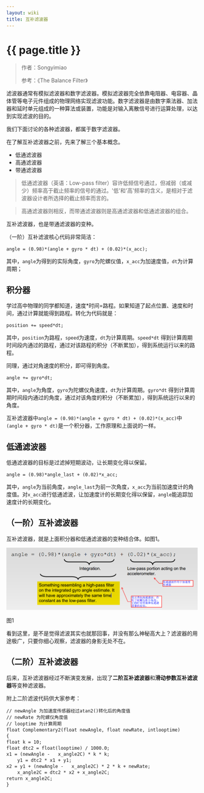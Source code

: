 ```yaml
---
layout: wiki
title: 互补滤波器
---
```


# {{ page.title }}

> 作者：Songyimiao
> 
> 参考：《The Balance Filter》

滤波器通常有模拟滤波器和数字滤波器。模拟滤波器完全依靠电阻器、电容器、晶体管等电子元件组成的物理网络实现滤波功能。数字滤波器是由数字乘法器、加法器和延时单元组成的一种算法或装置，功能是对输入离散信号进行运算处理，以达到实现滤波的目的。

我们下面讨论的各种滤波器，都属于数字滤波器。

在了解互补滤波器之前，先来了解三个基本概念。

* 低通滤波器
* 高通滤波器
* 带通滤波器

> 低通滤波器（英语：Low-pass filter）容许低频信号通过，但减弱（或减少）频率高于截止频率的信号的通过。'低'和'高'频率的含义，是相对于滤波器设计者所选择的截止频率而言的。

> 高通滤波器则相反，而带通滤波器则是高通滤波器和低通滤波器的组合。

互补滤波器，也是带通滤波器的变种。

（一阶）互补滤波核心代码非常简洁：

	angle = (0.98)*(angle + gyro * dt) + (0.02)*(x_acc);

其中，`angle`为得到的实际角度，`gyro`为陀螺仪值，`x_acc`为加速度值，`dt`为计算周期；

## 积分器

学过高中物理的同学都知道，速度*时间=路程。如果知道了起点位置、速度和时间，通过计算就能得到路程。转化为代码就是：

	position += speed*dt;

其中，`position`为路程，`speed`为速度，`dt`为计算周期。`speed*dt` 得到计算周期时间段内通过的路程，通过对该路程的积分（不断累加），得到系统运行以来的路程。

同理，通过对角速度的积分，即可得到角度。

	angle += gyro*dt; 

其中，`angle`为角度，`gyro`为陀螺仪角速度，`dt`为计算周期。`gyro*dt` 得到计算周期时间段内通过的角度，通过对该角度的积分（不断累加），得到系统运行以来的角度。

互补滤波器中`angle = (0.98)*(angle + gyro * dt) + (0.02)*(x_acc)`中`(angle + gyro * dt)`是一个积分器，工作原理和上面说的一样。

## 低通滤波器

低通滤波器的目标是过滤掉短期波动，让长期变化得以保留。

	angle = (0.98)*angle_last + (0.02)*x_acc;

其中，`angle`为当前角度，`angle_last`为前一次角度，`x_acc`为当前加速度计的角度值。对`x_acc`进行低通滤波，让加速度计的长期变化得以保留，`angle`能追踪加速度计的长期变化。

## （一阶）互补滤波器

互补滤波器，就是上面积分器和低通滤波器的变种结合体。如图1。

![](/img/wiki/complementary-filter-01.png)

图1

看到这里，是不是觉得滤波其实也就那回事，并没有那么神秘高大上？滤波器的用途极广，只要你细心观察，滤波器的身影无处不在。

## （二阶）互补滤波器

后来，互补滤波器经过不断演变发展，出现了**二阶互补滤波器**和**滑动参数互补滤波器**等变种滤波器。

附上二阶滤波代码供大家参考：


	// newAngle 为加速度传感器经过atan2()转化后的角度值
	// newRate 为陀螺仪角度值
	// looptime 为计算周期
	float Complementary2(float newAngle, float newRate, intlooptime)
	{
	float k = 10;
	float dtc2 = float(looptime) / 1000.0;
	x1 = (newAngle -   x_angle2C) * k * k;
	    y1 = dtc2 * x1 + y1;
	x2 = y1 + (newAngle -   x_angle2C) * 2 * k + newRate;
	    x_angle2C = dtc2 * x2 + x_angle2C;
	return x_angle2C;
	}




